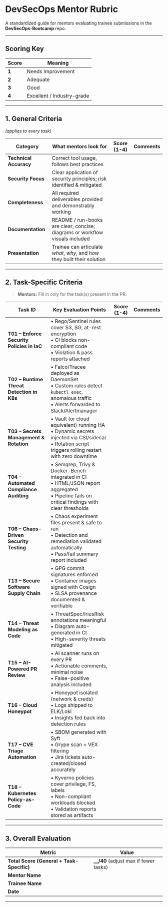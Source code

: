 # DevSecOps Mentor Rubric

A standardized guide for mentors evaluating trainee submissions in the **DevSecOps-Bootcamp** repo.

---

## Scoring Key

| Score | Meaning                    |
|-------|---------------------------|
| **1** | Needs Improvement         |
| **2** | Adequate                  |
| **3** | Good                      |
| **4** | Excellent / Industry-grade|

---

## 1. General Criteria  
*(applies to every task)*

| Category              | What mentors look for                                                        | Score (1-4) | Comments |
|-----------------------|------------------------------------------------------------------------------|-------------|----------|
| **Technical Accuracy**| Correct tool usage, follows best practices                                   |             |          |
| **Security Focus**    | Clear application of security principles; risk identified & mitigated        |             |          |
| **Completeness**      | All required deliverables provided and demonstrably working                  |             |          |
| **Documentation**     | README / run-books are clear, concise; diagrams or workflow visuals included |             |          |
| **Presentation**      | Trainee can articulate *what*, *why*, and *how* they built their solution    |             |          |

---

## 2. Task-Specific Criteria

> **Mentors:** Fill in only for the task(s) present in the PR.

| Task ID | Key Evaluation Points | Score (1-4) | Comments |
|---------|-----------------------|-------------|----------|
| **T01 – Enforce Security Policies in IaC** | • Rego/Sentinel rules cover S3, SG, at-rest encryption<br>• CI blocks non-compliant code<br>• Violation & pass reports attached | | |
| **T02 – Runtime Threat Detection in K8s** | • Falco/Tracee deployed as DaemonSet<br>• Custom rules detect `kubectl exec`, anomalous traffic<br>• Alerts forwarded to Slack/Alertmanager | | |
| **T03 – Secrets Management & Rotation** | • Vault (or cloud equivalent) running HA<br>• Dynamic secrets injected via CSI/sidecar<br>• Rotation script triggers rolling restart with zero downtime | | |
| **T04 – Automated Compliance Auditing** | • Semgrep, Trivy & Docker-Bench integrated in CI<br>• HTML/JSON report aggregated<br>• Pipeline fails on critical findings with clear thresholds | | |
| **T06 – Chaos-Driven Security Testing** | • Chaos experiment files present & safe to run<br>• Detection and remediation validated automatically<br>• Pass/fail summary report included | | |
| **T13 – Secure Software Supply Chain** | • GPG commit signatures enforced<br>• Container images signed with Cosign<br>• SLSA provenance documented & verifiable | | |
| **T14 – Threat Modeling as Code** | • ThreatSpec/IriusRisk annotations meaningful<br>• Diagram auto-generated in CI<br>• High-severity threats mitigated | | |
| **T15 – AI-Powered PR Review** | • AI scanner runs on every PR<br>• Actionable comments, minimal noise<br>• False-positive analysis included | | |
| **T16 – Cloud Honeypot** | • Honeypot isolated (network & creds)<br>• Logs shipped to ELK/Loki<br>• Insights fed back into detection rules | | |
| **T17 – CVE Triage Automation** | • SBOM generated with Syft<br>• Grype scan + VEX filtering<br>• Jira tickets auto-created/closed accurately | | |
| **T18 – Kubernetes Policy-as-Code** | • Kyverno policies cover privilege, FS, labels<br>• Non-compliant workloads blocked<br>• Validation reports stored as artifacts | | |

---

## 3. Overall Evaluation

| Metric | Value |
|--------|-------|
| **Total Score (General + Task-Specific)** | **__/40** (adjust max if fewer tasks) |
| **Mentor Name** | |
| **Trainee Name** | |
| **Date** | |

---